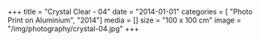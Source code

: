 +++
title = "Crystal Clear - 04"
date = "2014-01-01"
categories = [ "Photo Print on Aluminium", "2014"]
media = []
size = "100 x 100 cm"
image = "/img/photography/crystal-04.jpg"
+++

